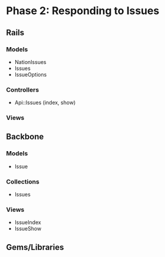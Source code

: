# Phase 2: Responding to Issues

## Rails
### Models
* NationIssues
* Issues
* IssueOptions

### Controllers
* Api::Issues (index, show)

### Views

## Backbone
### Models
* Issue

### Collections
* Issues

### Views
* IssueIndex
* IssueShow

## Gems/Libraries

